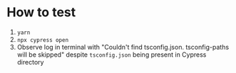 # How to test

1. `yarn`
2. `npx cypress open`
3. Observe log in terminal with "Couldn't find tsconfig.json. tsconfig-paths will be skipped" despite `tsconfig.json` being present in Cypress directory